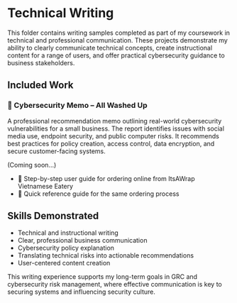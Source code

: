 
# Technical Writing

This folder contains writing samples completed as part of my coursework in technical and professional communication. These projects demonstrate my ability to clearly communicate technical concepts, create instructional content for a range of users, and offer practical cybersecurity guidance to business stakeholders.

## Included Work

### 📄 Cybersecurity Memo – All Washed Up
A professional recommendation memo outlining real-world cybersecurity vulnerabilities for a small business. The report identifies issues with social media use, endpoint security, and public computer risks. It recommends best practices for policy creation, access control, data encryption, and secure customer-facing systems.

(Coming soon...)
- 📄 Step-by-step user guide for ordering online from ItsAWrap Vietnamese Eatery
- 📄 Quick reference guide for the same ordering process

## Skills Demonstrated
- Technical and instructional writing
- Clear, professional business communication
- Cybersecurity policy explanation
- Translating technical risks into actionable recommendations
- User-centered content creation

This writing experience supports my long-term goals in GRC and cybersecurity risk management, where effective communication is key to securing systems and influencing security culture.
